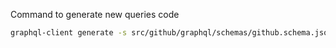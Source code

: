 Command to generate new queries code

```bash
graphql-client generate -s src/github/graphql/schemas/github.schema.json -I Debug -O Debug -o src/github src/github/graphql/queries/<query file>
```